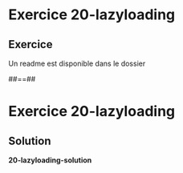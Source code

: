 <!-- .slide: class="exercice" -->
# Exercice 20-lazyloading
## Exercice
Un readme est disponible dans le dossier
<!-- .element: class="full-center bold"-->

##==##

<!-- .slide: class="exercice" -->
# Exercice 20-lazyloading
## Solution
**20-lazyloading-solution**
<!-- .element: class="full-center" -->
